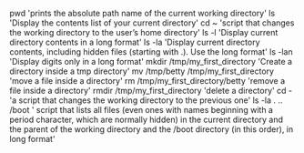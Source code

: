 pwd 'prints the absolute path name of the current working directory'
ls 'Display the contents list of your current directory'
cd ~ 'script that changes the working directory to the user’s home directory'
ls -l 'Display current directory contents in a long format'
ls -la 'Display current directory contents, including hidden files (starting with .). Use the long format'
ls -lan 'Display digits only in a long format'
mkdir /tmp/my_first_directory 'Create a directory inside a tmp directory'
mv /tmp/betty /tmp/my_first_directory 'move a file inside a directory'
rm /tmp/my_first_directory/betty 'remove a file inside a directory'
rmdir /tmp/my_first_directory 'delete a directory'
cd - 'a script that changes the working directory to the previous one'
ls -la . .. /boot ' script that lists all files (even ones with names beginning with a period character, which are normally hidden) in the current directory and the parent of the working directory and the /boot directory (in this order), in long format'
